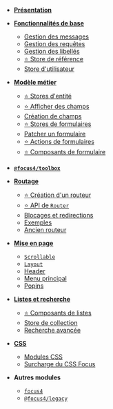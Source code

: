 -   **[Présentation](/)**

-   **[Fonctionnalités de base](basics.md)**

    -   [Gestion des messages](basics/messages.md)
    -   [Gestion des requêtes](basics/fetch.md)
    -   [Gestion des libellés](basics/translation.md)
    -   [⭐ Store de référence](basics/reference.md)
    -   [Store d'utilisateur](basics/user-store.md)

-   **[Modèle métier](model.md)**

    -   [⭐ Stores d'entité](model/store.md)
    -   [⭐ Afficher des champs](model/display-fields.md)
    -   [Création de champs](model/make-field.md)
    -   [⭐ Stores de formulaires](model/form-store.md)
    -   [Patcher un formulaire](model/form-transforms.md)
    -   [⭐ Actions de formulaires](model/form-actions.md)
    -   [⭐ Composants de formulaire](model/form-usage.md)

-   **[`@focus4/toolbox`](toolbox.md)**

-   **[Routage](routing.md)**

    -   [⭐ Création d'un routeur](routing/make-router.md)
    -   [⭐ API de `Router`](routing/router-api.md)
    -   [Blocages et redirections](routing/block-redirect.md)
    -   [Exemples](routing/examples.md)
    -   [Ancien routeur](routing/legacy.md)

-   **[Mise en page](presentation.md)**

    -   [`Scrollable`](presentation/scrollable.md)
    -   [`Layout`](presentation/layout.md)
    -   [Header](presentation/header.md)
    -   [Menu principal](presentation/menu.md)
    -   [Popins](presentation/popins.md)

-   **[Listes et recherche](collections.md)**

    -   [⭐ Composants de listes](collections/lists)
    -   [Store de collection](collections/store)
    -   [Recherche avancée](collections/search)

-   **[CSS](css.md)**

    -   [Modules CSS](css/modules.md)
    -   [Surcharge du CSS Focus](css/injection.md)

-   **Autres modules**
    -   [`focus4`](focus4.md)
    -   [`@focus4/legacy`](legacy.md "Module legacy")
